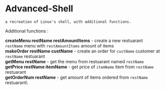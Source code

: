 # Advanced-Shell
`a recreation of Linux's shell, with additional functions.`

Additional functions :

**createMenu restName restAmountItems** - create a new restuarant `restName` menu with `restAmountItems` amount of items\
**makeOrder restName custName** - create an order for `custName` customer at `restName` restuarant\
**getMenu restName** - get the menu from restuarant named `restName`\
**getPrice restName itemName** - get price of `itemName` item from `restName` restuarant\
**getOrderNum restName** - get amount of items ordered from `restName` restuarant\
